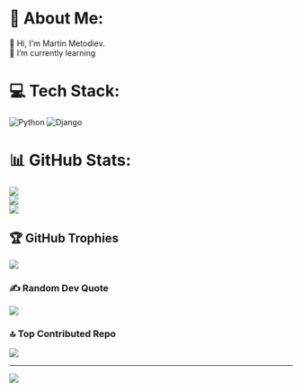 # 💫 About Me:
👋 Hi, I'm Martin Metodiev.<br>🌱 I’m currently learning<br>

# 💻 Tech Stack:
![Python](https://img.shields.io/badge/python-3670A0?style=for-the-badge&logo=python&logoColor=ffdd54) ![Django](https://img.shields.io/badge/django-%23092E20.svg?style=for-the-badge&logo=django&logoColor=white)
# 📊 GitHub Stats:
![](https://github-readme-stats.vercel.app/api?username=MMetodiev01&theme=dracula&hide_border=false&include_all_commits=true&count_private=false)<br/>
![](https://github-readme-streak-stats.herokuapp.com/?user=MMetodiev01&theme=dracula&hide_border=false)<br/>
![](https://github-readme-stats.vercel.app/api/top-langs/?username=MMetodiev01&theme=dracula&hide_border=false&include_all_commits=true&count_private=false&layout=compact)

## 🏆 GitHub Trophies
![](https://github-profile-trophy.vercel.app/?username=MMetodiev01&theme=darkhub&no-frame=false&no-bg=true&margin-w=4)

### ✍️ Random Dev Quote
![](https://quotes-github-readme.vercel.app/api?type=horizontal&theme=dark)

### 🔝 Top Contributed Repo
![](https://github-contributor-stats.vercel.app/api?username=MMetodiev01&limit=5&theme=dracula&combine_all_yearly_contributions=true)

---
[![](https://visitcount.itsvg.in/api?id=MMetodiev01&icon=0&color=1)](https://visitcount.itsvg.in)

<!-- Proudly created with GPRM ( https://gprm.itsvg.in ) -->
